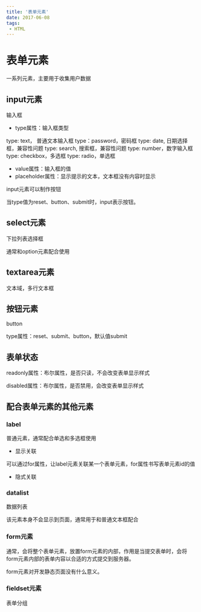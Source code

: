 ```yaml
---
title: '表单元素'
date: 2017-06-08
tags:
 - HTML
---
```


# 表单元素

一系列元素，主要用于收集用户数据

## input元素

输入框

- type属性：输入框类型

type: text， 普通文本输入框
type：password，密码框
type: date, 日期选择框，兼容性问题
type: search, 搜索框，兼容性问题
type: number，数字输入框
type: checkbox，多选框
type: radio，单选框

- value属性：输入框的值
- placeholder属性：显示提示的文本，文本框没有内容时显示


input元素可以制作按钮

当type值为reset、button、submit时，input表示按钮。

## select元素

下拉列表选择框

通常和option元素配合使用

## textarea元素

文本域，多行文本框

## 按钮元素

button

type属性：reset、submit、button，默认值submit

## 表单状态

readonly属性：布尔属性，是否只读，不会改变表单显示样式

disabled属性：布尔属性，是否禁用，会改变表单显示样式

## 配合表单元素的其他元素

### label

普通元素，通常配合单选和多选框使用

- 显示关联

可以通过for属性，让label元素关联某一个表单元素，for属性书写表单元素id的值

- 隐式关联

### datalist

数据列表

该元素本身不会显示到页面，通常用于和普通文本框配合

### form元素

通常，会将整个表单元素，放置form元素的内部，作用是当提交表单时，会将form元素内部的表单内容以合适的方式提交到服务器。

form元素对开发静态页面没有什么意义。

### fieldset元素

表单分组
